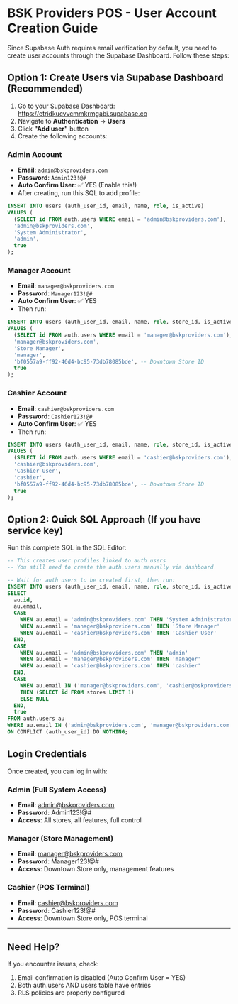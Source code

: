 # BSK Providers POS - User Account Creation Guide

Since Supabase Auth requires email verification by default, you need to create user accounts through the Supabase Dashboard. Follow these steps:

## Option 1: Create Users via Supabase Dashboard (Recommended)

1. Go to your Supabase Dashboard: https://etridkucvvcmmkrmgabi.supabase.co
2. Navigate to **Authentication** → **Users**
3. Click **"Add user"** button
4. Create the following accounts:

### Admin Account
- **Email**: `admin@bskproviders.com`
- **Password**: `Admin123!@#`
- **Auto Confirm User**: ✅ YES (Enable this!)
- After creating, run this SQL to add profile:

```sql
INSERT INTO users (auth_user_id, email, name, role, is_active)
VALUES (
  (SELECT id FROM auth.users WHERE email = 'admin@bskproviders.com'),
  'admin@bskproviders.com',
  'System Administrator',
  'admin',
  true
);
```

### Manager Account
- **Email**: `manager@bskproviders.com`
- **Password**: `Manager123!@#`
- **Auto Confirm User**: ✅ YES
- Then run:

```sql
INSERT INTO users (auth_user_id, email, name, role, store_id, is_active)
VALUES (
  (SELECT id FROM auth.users WHERE email = 'manager@bskproviders.com'),
  'manager@bskproviders.com',
  'Store Manager',
  'manager',
  'bf0557a9-ff92-46d4-bc95-73db78085bde', -- Downtown Store ID
  true
);
```

### Cashier Account
- **Email**: `cashier@bskproviders.com`
- **Password**: `Cashier123!@#`
- **Auto Confirm User**: ✅ YES
- Then run:

```sql
INSERT INTO users (auth_user_id, email, name, role, store_id, is_active)
VALUES (
  (SELECT id FROM auth.users WHERE email = 'cashier@bskproviders.com'),
  'cashier@bskproviders.com',
  'Cashier User',
  'cashier',
  'bf0557a9-ff92-46d4-bc95-73db78085bde', -- Downtown Store ID
  true
);
```

## Option 2: Quick SQL Approach (If you have service key)

Run this complete SQL in the SQL Editor:

```sql
-- This creates user profiles linked to auth users
-- You still need to create the auth.users manually via dashboard

-- Wait for auth users to be created first, then run:
INSERT INTO users (auth_user_id, email, name, role, store_id, is_active)
SELECT
  au.id,
  au.email,
  CASE
    WHEN au.email = 'admin@bskproviders.com' THEN 'System Administrator'
    WHEN au.email = 'manager@bskproviders.com' THEN 'Store Manager'
    WHEN au.email = 'cashier@bskproviders.com' THEN 'Cashier User'
  END,
  CASE
    WHEN au.email = 'admin@bskproviders.com' THEN 'admin'
    WHEN au.email = 'manager@bskproviders.com' THEN 'manager'
    WHEN au.email = 'cashier@bskproviders.com' THEN 'cashier'
  END,
  CASE
    WHEN au.email IN ('manager@bskproviders.com', 'cashier@bskproviders.com')
    THEN (SELECT id FROM stores LIMIT 1)
    ELSE NULL
  END,
  true
FROM auth.users au
WHERE au.email IN ('admin@bskproviders.com', 'manager@bskproviders.com', 'cashier@bskproviders.com')
ON CONFLICT (auth_user_id) DO NOTHING;
```

## Login Credentials

Once created, you can log in with:

### Admin (Full System Access)
- **Email**: admin@bskproviders.com
- **Password**: Admin123!@#
- **Access**: All stores, all features, full control

### Manager (Store Management)
- **Email**: manager@bskproviders.com
- **Password**: Manager123!@#
- **Access**: Downtown Store only, management features

### Cashier (POS Terminal)
- **Email**: cashier@bskproviders.com
- **Password**: Cashier123!@#
- **Access**: Downtown Store only, POS terminal

---

## Need Help?

If you encounter issues, check:
1. Email confirmation is disabled (Auto Confirm User = YES)
2. Both auth.users AND users table have entries
3. RLS policies are properly configured

